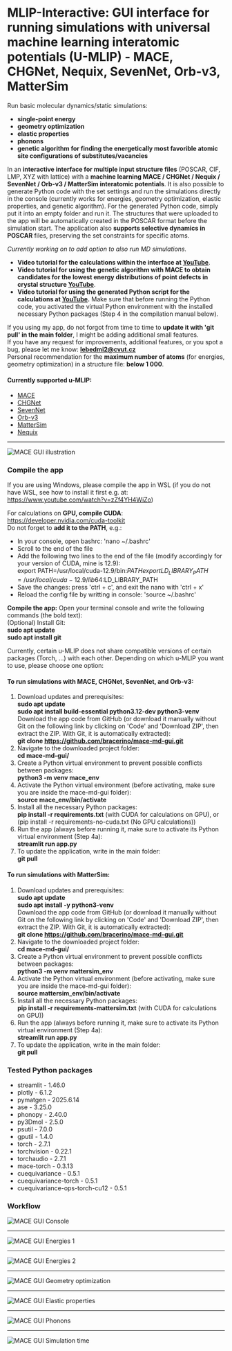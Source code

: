 # MLIP-Interactive: GUI interface for running simulations with universal machine learning interatomic potentials (U-MLIP) - MACE, CHGNet, Nequix, SevenNet, Orb-v3, MatterSim 

Run basic molecular dynamics/static simulations:
- **single-point energy**
- **geometry optimization**
- **elastic properties**
- **phonons**
- **genetic algorithm for finding the energetically most favorible atomic site configurations of substitutes/vacancies**

In an **interactive interface for multiple input structure files** (POSCAR, CIF, LMP, XYZ with lattice) with a **machine learning MACE / CHGNet / Nequix / SevenNet / Orb-v3 / MatterSim interatomic potentials**. It is also possible to generate Python code with the set settings and run the simulations directly in the console (currently works for energies, geometry optimization, elastic properties, and genetic algorithm). For the generated Python code, simply put it into an empty folder and run it. The structures that were uploaded to the app will be automatically created in the POSCAR format before the simulation start. 
The application also **supports selective dynamics in POSCAR** files, preserving the set constraints for specific atoms.

*Currently working on to add option to also run MD simulations.*


- **Video tutorial for the calculations within the interface at [YouTube](https://youtu.be/xh98fQqKXaI?si=m0Hysd9dvZis0any)**.   
- **Video tutorial for using the genetic algorithm with MACE to obtain candidates for the lowest energy distributions of point defects in crystal structure [YouTube](https://youtu.be/SXUsAsatyRQ?si=3MKPwuyHk7AtLNeK)**.   
- **Video tutorial for using the generated Python script for the calculations at [YouTube](https://youtu.be/w6hmvzC2J-8?si=9BYWJuUg7pohL1sw).** Make sure that before running the Python code, you activated the virtual Python environment with the installed necessary Python packages (Step 4 in the compilation manual below).


If you using my app, do not forgot from time to time to **update it with 'git pull' in the main folder**, I might be adding additional small features.   
If you have any request for improvements, additional features, or you spot a bug, please let me know: **lebedmi2@cvut.cz**  
Personal recommendation for the **maximum number of atoms** (for energies, geometry optimization) in a structure file: **below 1 000**. 

#### Currently supported u-MLIP:
- [MACE](https://github.com/ACEsuit/mace)  
- [CHGNet](https://github.com/CederGroupHub/chgnet)  
- [SevenNet](https://github.com/MDIL-SNU/SevenNet)  
- [Orb-v3](https://github.com/orbital-materials/orb-models)  
- [MatterSim](https://github.com/microsoft/mattersim)
- [Nequix](https://github.com/atomicarchitects/nequix)

---
![MACE GUI illustration](images/Mace-1.png)

### **Compile the app**  

If you are using Windows, please compile the app in WSL (if you do not have WSL, see how to install it first e.g. at: https://www.youtube.com/watch?v=zZf4YH4WiZo)  

For calculations on **GPU, compile CUDA**:  
https://developer.nvidia.com/cuda-toolkit  
Do not forget to **add it to the PATH**, e.g.:  
- In your console, open bashrc: 'nano ~/.bashrc'  
- Scroll to the end of the file  
- Add the following two lines to the end of the file (modify accordingly for your version of CUDA, mine is 12.9):  
export PATH=/usr/local/cuda-12.9/bin:$PATH  
export LD_LIBRARY_PATH=/usr/local/cuda-12.9/lib64:$LD_LIBRARY_PATH  
- Save the changes: press 'ctrl + c', and exit the nano with 'ctrl + x'  
- Reload the config file by writting in console: 'source ~/.bashrc'
  


**Compile the app:** Open your terminal console and write the following commands (the bold text):  
(Optional) Install Git:  
      **sudo apt update**  
      **sudo apt install git**    

Currently, certain u-MLIP does not share compatible versions of certain packages (Torch, ...) with each other. Depending on which u-MLIP you want to use, please choose one option: 
#### To run simulations with **MACE, CHGNet, SevenNet, and Orb-v3**:

  1) Download updates and prerequisites:  
     **sudo apt update**  
     **sudo apt install build-essential python3.12-dev python3-venv**  
     Download the app code from GitHub (or download it manually without Git on the following link by clicking on 'Code' and 'Download ZIP', then extract the ZIP. With Git, it is automatically   extracted):  
      **git clone https://github.com/bracerino/mace-md-gui.git**
  3) Navigate to the downloaded project folder:  
      **cd mace-md-gui/**  
  4) Create a Python virtual environment to prevent possible conflicts between packages:  
      **python3 -m venv mace_env**
  5) Activate the Python virtual environment (before activating, make sure you are inside the mace-md-gui folder):  
      **source mace_env/bin/activate**  
  6) Install all the necessary Python packages:  
   **pip install -r requirements.txt** (with CUDA for calculations on GPU), or (pip install -r requirements-no-cuda.txt (No GPU calculations))  
  7) Run the app (always before running it, make sure to activate its Python virtual environment (Step 4a):  
      **streamlit run app.py**
  8) To update the application, write in the main folder:  
      **git pull**

#### To run simulations with **MatterSim**:  
  1) Download updates and prerequisites:  
     **sudo apt update**  
     **sudo apt install -y python3-venv**  
     Download the app code from GitHub (or download it manually without Git on the following link by clicking on 'Code' and 'Download ZIP', then extract the ZIP. With Git, it is automatically   extracted):  
      **git clone https://github.com/bracerino/mace-md-gui.git**
  3) Navigate to the downloaded project folder:  
      **cd mace-md-gui/**  
  4) Create a Python virtual environment to prevent possible conflicts between packages:  
      **python3 -m venv mattersim_env**
  5) Activate the Python virtual environment (before activating, make sure you are inside the mace-md-gui folder):  
      **source mattersim_env/bin/activate**  
  6) Install all the necessary Python packages:  
   **pip install -r requirements-mattersim.txt** (with CUDA for calculations on GPU))  
  7) Run the app (always before running it, make sure to activate its Python virtual environment (Step 4a):  
      **streamlit run app.py**
  8) To update the application, write in the main folder:  
      **git pull**

 
### **Tested Python packages**  
- streamlit - 1.46.0  
- plotly - 6.1.2  
- pymatgen - 2025.6.14  
- ase - 3.25.0  
- phonopy - 2.40.0  
- py3Dmol - 2.5.0  
- psutil - 7.0.0  
- gputil - 1.4.0  
- torch - 2.7.1  
- torchvision - 0.22.1    
- torchaudio - 2.7.1
- mace-torch - 0.3.13    
- cuequivariance - 0.5.1  
- cuequivariance-torch - 0.5.1  
- cuequivariance-ops-torch-cu12 - 0.5.1  

### **Workflow**

![MACE GUI Console](images/Mace-2.png)

---

![MACE GUI Energies 1](images/Mace-3.png)

---

![MACE GUI Energies 2](images/Mace-4.png)

---

![MACE GUI Geometry optimization](images/Mace-5.png)

---

![MACE GUI Elastic properties](images/Mace-6.png)

---

![MACE GUI Phonons](images/app-4.png)

---

![MACE GUI Simulation time](images/Mace-8.png)
